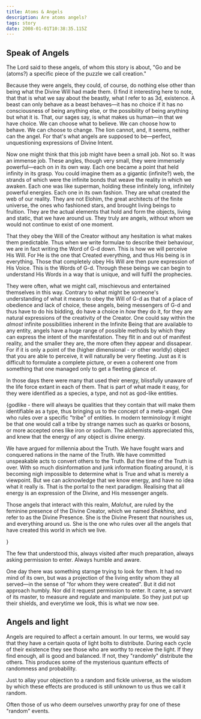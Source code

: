 ```yaml
---
title: Atoms & Angels
description: Are atoms angels?
tags: story
date: 2008-01-01T10:38:35.115Z
---
```


## Speak of Angels

The Lord said to these angels, of whom this story is about, "Go and be (atoms?) a specific piece of the puzzle we call creation."

Because they were angels, they could, of course, do nothing else other than being what the Divine Will had made them. {I find it interesting here to note, that that is what we say about the beastly, what I refer to as 3d, existence. A beast can only behave as a beast behaves&mdash;it has no choice if it has no consciousness of being anything else, or the possibility of being anything but what it is. That, our sages say, is what makes us human&mdash;in that we have choice. We can choose what to believe. We can choose how to behave. We can choose to change. The lion cannot, and, it seems, neither can the angel. For that's what angels are supposed to be&mdash;perfect, unquestioning expressions of Divine Intent.

Now one might think that this job might have been a small job. Not so. It was an immense job. These angles, though very small, they were immensely powerful&mdash;each on in its own way. Each one became a point that held infinity in its grasp. You could imagine them as a gigantic (infinite?) web, the strands of which were the infinite bonds that weave the reality in which we awaken. Each one was like superman, holding these infinitely long, infinitely powerful energies. Each one in its own fashion. They are what created the web of our reality. They are not Elohim, the great architects of the finite universe, the ones who fashioned stars, and brought living beings to fruition. They are the actual elements that hold and form the objects, living and static, that we have around us. They truly are angels, without whom we would not continue to exist of one moment.

That they obey the Will of the Creator without any hesitation is what makes them predictable. Thus when we write formulae to describe their behaviour, we are in fact writing the Word of G-d down. This is how we will perceive His Will. For He is the one that Created everything, and thus His being is in everything. Those that completely obey His Will are then pure expression of His Voice. This is the Words of G-d. Through these beings we can begin to understand His Words in a way that is unique, and will fulfil the prophecies.

They were often, what we might call, mischievous and entertained themselves in this way. Contrary to what might be someone's understanding of what it means to obey the Will of G-d as that of a place of obedience and lack of choice, these angels, being messengers of G-d and thus have to do his bidding, do have a choice in _how_ they do it, for they are natural expressions of the creativity of the Creator. One could say within the _almost_ infinite possibilities inherent in the Infinite Being that are available to any entity, angels have a huge range of possible methods by which they can express the intent of the manifestation. They flit in and out of manifest reality, and the smaller they are, the more often they appear and dissapear. For if it is only a point of the (higher dimensional - or other worldly) object that you are able to perceive, it will naturally be very fleeting. Just as it is difficult to formulate a complete picture, or even a coherent one from something that one managed only to get a fleeting glance of.

In those days there were many that used their energy, blissfully unaware of the life force extant in each of them. That is part of what made it easy, for they were identified as a species, a type, and not as god-like entities.

{godlike - there will always be qualities that they contain that will make them identifiable as a type, thus bringing us to the concept of a meta-angel. One who rules over a specific "tribe" of entities. In modern terminology it might be that one would call a tribe by strange names such as quarks or bosons, or more accepted ones like iron or sodium. The alchemists appreciated this, and knew that the energy of any object is divine energy.

We have argued for millennia about the Truth. We have fought wars and conquered nations in the name of the Truth. We have committed unspeakable acts to convert others to the Truth. But the time of the Truth is over. With so much disinformation and junk information floating around, it is becoming nigh impossible to determine what is True and what is merely a viewpoint. But we can acknowledge that we know energy, and have no idea what it really is. That is the portal to the next paradigm. Realising that all energy is an expression of the Divine, and His messenger angels.

Those angels that interact with this realm, _Malchut_, are ruled by the feminine presence of the Divine Creator, which we named _Shekhina_, and refer to as the Divine Presence. She is the Divine Present that nourishes us, and everything around us. She is the one who rules over all the angels that have created this world in which we live.

}

The few that understood this, always visited after much preparation, always asking permission to enter. Always humble and aware.

One day there was something starnge trying to look for them. It had no mind of its own, but was a projection of the living entity whom they all served&mdash;in the sense of "for whom they were created". But it did not approach humbly. Nor did it request permission to enter. It came, a servant of its master, to measure and regulate and manipulate. So they just put up their shields, and everytime we look, this is what we now see.

## Angels and light

Angels are required to affect a certain amount. In our terms, we would say that they have a certain quota of light bolts to distribute. During each cycle of their existence they see those who are worthy to receive the light. If they find enough, all is good and balanced. If not, they "randomly" distribute the others. This produces some of the mysterious quantum effects of randomness and probability.

Just to allay your objection to a random and fickle universe, as the wisdom by which these effects are produced is still unknown to us thus we call it random.

Often those of us who deem ourselves unworthy pray for one of these "random" events.
